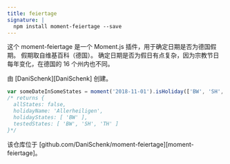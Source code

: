 ```yaml
---
title: feiertage
signature: |
  npm install moment-feiertage --save
---
```



这个 moment-feiertage 是一个 Moment.js 插件，用于确定日期是否为德国假期。
假期取自维基百科（德国）。
确定日期是否为假日有点复杂，因为宗教节日每年变化，在德国的 16 个州内也不同。


由 [DaniSchenk][DaniSchenk] 创建。

```js
var someDateInSomeStates = moment('2018-11-01').isHoliday(['BW', 'SH', 'TH']);
/* returns {
  allStates: false,
  holidayName: 'Allerheiligen',
  holidayStates: [ 'BW' ],
  testedStates: [ 'BW', 'SH', 'TH' ]
}*/
```

该仓库位于 [github.com/DaniSchenk/moment-feiertage][moment-feiertage]。
